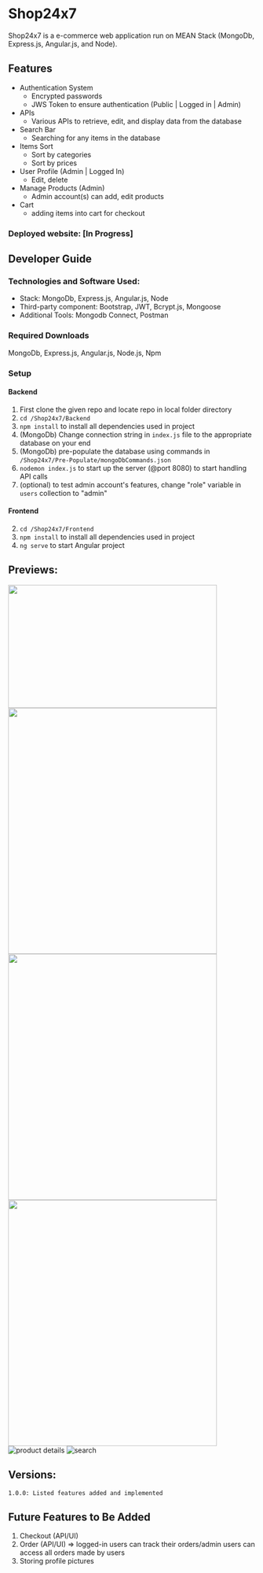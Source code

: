 # Shop24x7

Shop24x7 is a e-commerce web application run on MEAN Stack (MongoDb, Express.js, Angular.js, and Node).

## Features

* Authentication System
  * Encrypted passwords
  * JWS Token to ensure authentication (Public | Logged in | Admin) 
* APIs
  * Various APIs to retrieve, edit, and display data from the database
* Search Bar
  * Searching for any items in the database
* Items Sort
  * Sort by categories
  * Sort by prices
* User Profile (Admin | Logged In)
  * Edit, delete 
* Manage Products (Admin)
  * Admin account(s) can add, edit products 
* Cart
  * adding items into cart for checkout 
   
### Deployed website: [In Progress]

## Developer Guide

### Technologies and Software Used:

* Stack: MongoDb, Express.js, Angular.js, Node
* Third-party component: Bootstrap, JWT, Bcrypt.js, Mongoose
* Additional Tools: Mongodb Connect, Postman

### Required Downloads

MongoDb, Express.js, Angular.js, Node.js, Npm

### Setup 

#### Backend
1. First clone the given repo and locate repo in local folder directory
2. `cd /Shop24x7/Backend`
3. `npm install` to install all dependencies used in project
4. (MongoDb) Change connection string in `index.js` file to the appropriate database on your end
5. (MongoDb) pre-populate the database using commands in `/Shop24x7/Pre-Populate/mongoDbCommands.json` 
6. `nodemon index.js` to start up the server (@port 8080) to start handling API calls
7. (optional) to test admin account's features, change "role" variable in `users` collection to "admin"

#### Frontend
2. `cd /Shop24x7/Frontend`
3. `npm install` to install all dependencies used in project
5. `ng serve` to start Angular project

## Previews:
<img src="https://user-images.githubusercontent.com/44854519/146817481-391c33c3-b161-42c0-bff9-64dc61b9a445.png" height="250" width="425"/> <img src="https://user-images.githubusercontent.com/44854519/146817516-0bcdffd4-34bf-40c6-b250-089f4e3fb412.png" height="500" width="425"/> 
<img src="https://user-images.githubusercontent.com/44854519/146817522-9cb56fa4-18ed-4729-8f78-57b6d54850e4.png" height="500" width="425"/> <img src="https://user-images.githubusercontent.com/44854519/146817525-9e648693-d64f-46ae-9517-fcd463007553.png" height="500" width="425"/> 
![product details](https://user-images.githubusercontent.com/44854519/146817522-9cb56fa4-18ed-4729-8f78-57b6d54850e4.png)
![search](https://user-images.githubusercontent.com/44854519/146817525-9e648693-d64f-46ae-9517-fcd463007553.png)

## Versions:
    1.0.0: Listed features added and implemented
    
## Future Features to Be Added
1. Checkout (API/UI)
2. Order (API/UI) => logged-in users can track their orders/admin users can access all orders made by users
3. Storing profile pictures
    
